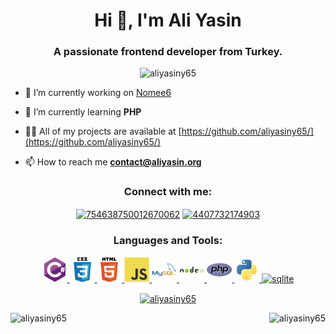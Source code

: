 <h1 align="center">Hi 👋, I'm Ali Yasin</h1>
<h3 align="center">A passionate frontend developer from Turkey.</h3>
<p align="center"> <img src="https://komarev.com/ghpvc/?username=aliyasiny65&label=Profile%20views&color=0e75b6&style=flat" alt="aliyasiny65" /> </p>

- 🔭 I’m currently working on [Nomee6](https://www.nomee6.xyz)

- 🌱 I’m currently learning **PHP**

- 👨‍💻 All of my projects are available at [https://github.com/aliyasiny65/](https://github.com/aliyasiny65/)

- 📫 How to reach me **<a href="mailto:contact@aliyasin.org">contact@aliyasin.org</a>**

<h3 align="center">Connect with me:</h3>
<p align="center">
<a href="https://discord.com/users/660103860097908736/" target="blank"><img align="center" src="https://cdn.jsdelivr.net/npm/simple-icons@3.0.1/icons/discord.svg" alt="754638750012670062" height="30" width="40" /></a>
<a href="https://wa.me/+4407732174903" target="blank"><img align="center" src="https://cdn.jsdelivr.net/npm/simple-icons@3.0.1/icons/whatsapp.svg" alt="4407732174903" height="30" width="40" /></a>
</p>

<h3 align="center">Languages and Tools:</h3>
<p align="center"> <a href="https://www.w3schools.com/cs/" target="_blank" rel="noreferrer"> <img src="https://raw.githubusercontent.com/devicons/devicon/master/icons/csharp/csharp-original.svg" alt="csharp" width="40" height="40"/> </a> <a href="https://www.w3schools.com/css/" target="_blank" rel="noreferrer"> <img src="https://raw.githubusercontent.com/devicons/devicon/master/icons/css3/css3-original-wordmark.svg" alt="css3" width="40" height="40"/> </a> <a href="https://www.w3.org/html/" target="_blank" rel="noreferrer"> <img src="https://raw.githubusercontent.com/devicons/devicon/master/icons/html5/html5-original-wordmark.svg" alt="html5" width="40" height="40"/> </a> <a href="https://developer.mozilla.org/en-US/docs/Web/JavaScript" target="_blank" rel="noreferrer"> <img src="https://raw.githubusercontent.com/devicons/devicon/master/icons/javascript/javascript-original.svg" alt="javascript" width="40" height="40"/> </a> <a href="https://www.mysql.com/" target="_blank" rel="noreferrer"> <img src="https://raw.githubusercontent.com/devicons/devicon/master/icons/mysql/mysql-original-wordmark.svg" alt="mysql" width="40" height="40"/> </a> <a href="https://nodejs.org" target="_blank" rel="noreferrer"> <img src="https://raw.githubusercontent.com/devicons/devicon/master/icons/nodejs/nodejs-original-wordmark.svg" alt="nodejs" width="40" height="40"/> </a> <a href="https://www.php.net" target="_blank" rel="noreferrer"> <img src="https://raw.githubusercontent.com/devicons/devicon/master/icons/php/php-original.svg" alt="php" width="40" height="40"/> </a> <a href="https://www.python.org" target="_blank" rel="noreferrer"> <img src="https://raw.githubusercontent.com/devicons/devicon/master/icons/python/python-original.svg" alt="python" width="40" height="40"/> </a> <a href="https://www.sqlite.org/" target="_blank" rel="noreferrer"> <img src="https://www.vectorlogo.zone/logos/sqlite/sqlite-icon.svg" alt="sqlite" width="40" height="40"/> </a> </p>

<p align="center"> <a href="https://open.spotify.com/user/um3a5tn4xd3env0c4m9gcc554?si=be4f9ab5dc474b50"><img align="center" src="https://spotify-github-profile.vercel.app/api/view?uid=um3a5tn4xd3env0c4m9gcc554&cover_image=true&theme=default" alt="aliyasiny65" /> </p>

<p>
  <img align="left" src="https://github-readme-stats.vercel.app/api/top-langs?username=aliyasiny65&show_icons=true&theme=dark&locale=en&layout=compact" alt="aliyasiny65" />
  <img align="right" src="https://github-readme-stats.vercel.app/api?username=aliyasiny65&show_icons=true&theme=dark&locale=en" alt="aliyasiny65" />
</p>
